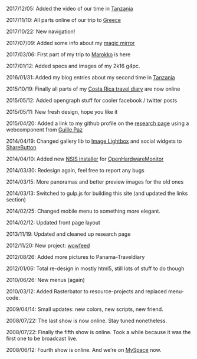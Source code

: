 2017/12/05: Added the video of our time in <a class="article__link" href="travel_07_tansania.html">Tanzania</a>

2017/11/10: All parts online of our trip to <a class="article__link" href="travel_17_greece.html">Greece</a>

2017/10/22: New navigation!

2017/07/09: Added some info about my <a class="article__link" href="personal_magicmirror.html">magic mirror</a>

2017/03/06: First part of my trip to <a class="article__link" href="travel_15_marokko.html">Marokko</a> is here

2017/01/12: Added specs and images of my 2k16 g4pc.

2016/01/31: Added my blog entries about my second time in <a class="article__link" href="travel_07_tansania2.html">Tanzania</a>

2015/10/19: </time>Finally all parts of my <a class="article__link" href="travel_15_costarica.html">Costa Rica travel diary</a> are now online

2015/05/12: </time>Added opengraph stuff for cooler facebook / twitter posts

2015/05/11: </time>New fresh design, hope you like it

2015/04/20: </time>Added a link to my github profile on the <a class="article__link" href="personal_research.html#github">research page</a> using a webcomponent from <a class="article__link" href="http://pazguille.github.io/github-card/">Guille Paz</a>

2014/04/19: Changed gallery lib to <a class="article__link" href="http://osvaldas.info/image-lightbox-responsive-touch-friendly">Image Lightbox</a> and social widgets to <a class="article__link" href="https://github.com/carrot/share-button">ShareButton</a>

2014/04/10: Added new <a class="article__link" href="personal_research.html#ohmNSIS">NSIS installer</a> for <a class="article__link" href="http://openhardwaremonitor.org/">OpenHardwareMonitor</a>

2014/03/30: Redesign again, feel free to report any bugs

2014/03/15: More panoramas and better preview images for the old ones

2014/03/13: Switched to gulp.js for building this site (and updated the links section)

2014/02/25: Changed mobile menu to something more elegant.

2014/02/12: Updated front page layout

2013/11/19: Updated and cleaned up research page

2012/11/20: New project: <a href="personal_research.html#wowFeed">wowfeed</a>

2012/08/26: Added more pictures to Panama-Traveldiary

2012/01/06: Total re-design in mostly html5, still lots of stuff to do though

2010/06/26: New menus (again)

2010/03/12: Added Rasterbator to resource-projects and replaced menu-code.

2009/04/14: Small updates: new colors, new scripts, new friend.

2008/07/22: The last show is now online. Stay tuned nonetheless.

2008/07/22: Finally the fifth show is online. Took a while because it was the first one to be broadcast live.

2008/06/12: Fourth show is online. And we’re on <a href="http://www.myspace.com/diedaveundveeckshow" class="article__link">MySpace</a> now.
